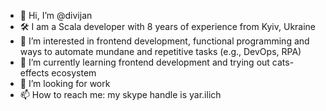 - 👋 Hi, I’m @divijan
- 🛠️ I am a Scala developer with 8 years of experience from Kyiv, Ukraine
- 👀 I’m interested in frontend development, functional programming and ways to automate mundane and repetitive tasks (e.g., DevOps, RPA)
- 🌱 I’m currently learning frontend development and trying out cats-effects ecosystem
- 💞️ I’m looking for work
- 📫 How to reach me: my skype handle is yar.ilich

<!---
divijan/divijan is a ✨ special ✨ repository because its `README.md` (this file) appears on your GitHub profile.
You can click the Preview link to take a look at your changes.
--->
